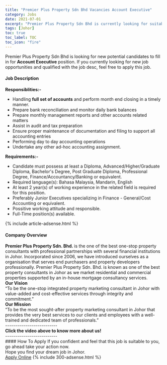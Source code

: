 ```yaml
---
title: "Premier Plus Property Sdn Bhd Vacancies Account Executive" 
category: Jobs 
date: 2021-07-01 
excerpt: "Premier Plus Property Sdn Bhd is currently looking for suitable person to fill in the Account Executive which based in Johor" 
tags: [Johor] 
toc: true 
toc_label: TOC 
toc_icon: "fire" 
--- 
```


<p>Premier Plus Property Sdn Bhd is looking for new potential candidates to fill in for <b>Account Executive</b> position. If you currently looking for new job opportunities and qualified with the job desc, feel free to apply this job.
</p><div><div><h4>Job Description</h4></div><div><div><span><div><div><strong>Responsiblities:-</strong></div><ul><li>Handling <strong>full set of accounts</strong> and perform month end closing in a timely manner.</li><li>Prepare bank reconciliation and monitor daily bank balances</li><li>Prepare monthly management reports and other accounts related matters</li><li>Assist in audit and tax preparation</li><li>Ensure proper maintenance of documentation and filing to support all accounting entries</li><li>Performing day to day accounting operations</li><li>Undertake any other ad-hoc accounting assignment.</li></ul><div><strong>Requirements:-</strong></div><ul><li>Candidate must possess at least a Diploma, Advanced/Higher/Graduate Diploma, Bachelor's Degree, Post Graduate Diploma, Professional Degree, Finance/Accountancy/Banking or equivalent.</li><li>Required language(s): Bahasa Malaysia, Mandarin, English</li><li>At least 2 year(s) of working experience in the related field is required for this position.</li><li>Preferably Junior Executives specializing in Finance - General/Cost Accounting or equivalent.</li><li>Possitive working attitude and responsible.</li><li>Full-Time position(s) available.</li></ul></div></span></div></div></div> 
{% include article-adsense.html %} 
<div><div><h4>Company Overview</h4></div><div><div><span><div><div>
<div>
<strong>Premier Plus Property Sdn. Bhd.&#160;</strong>is the one of the best one-stop property consultants with professional partnerships with several financial institutions in Johor. Incorporated since 2006, we have introduced ourselves as a organisation that serves end purchasers and property developers professionally. Premier Plus Property Sdn. Bhd. is known as one of the best property consultants in Johor as we market residential and commercial properties supported by an in-house mortgage consultancy services.</div>
<div>
<strong>Our Vision</strong></div>
<div>
		&#8220;To be the one-stop integrated property marketing consultant in Johor with value-added and cost-effective services through integrity and commitment.&#8221;</div>
<div>
<strong>Our Mission</strong></div>
<div>
		&#8220;To be the most sought-after property marketing consultant in Johor that provides the very best services to our clients and employees with a well-trained and dedicated team of professionals.&#8221;</div>
<div>
		--------------------------</div>
<div>
<strong>Click the video above to know more about us!</strong></div>
<div>
<div>
			--------------------------</div>
</div>
</div></div></span></div></div></div> 
#### How To Apply 
If you confident and feel that this job is suitable to you, go ahead take your action now. <br/> 
Hope you find your dream job in Johor. <br/> 
<a href="https://www.jobstreet.com.my/en/job/account-executive-4604356?jobId=jobstreet-my-job-4604356&" class="btn btn--info" target="_blank" rel="nofollow noopenner">Apply Online</a> 
{% include 300-adsense.html %} 